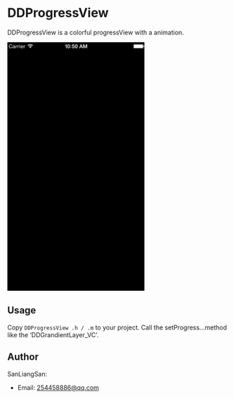 # DDProgressView

DDProgressView is a colorful progressView with a animation.

![](./DDProgress.gif)

## Usage

Copy `DDProgressView .h / .m` to your project. Call the setProgress...method like the ‘DDGrandientLayer_VC’.

## Author

SanLiangSan:

- Email: <254458886@qq.com>
